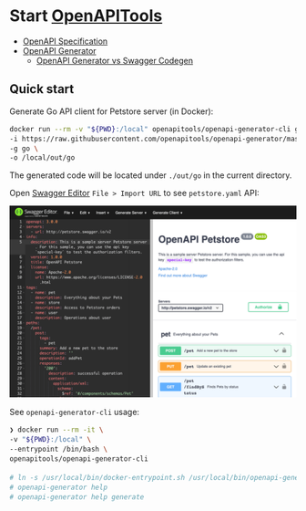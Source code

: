# Start [OpenAPITools][]

[OpenAPITools]: https://github.com/OpenAPITools

- [OpenAPI Specification](https://spec.openapis.org/oas/latest.html)
- [OpenAPI Generator](https://github.com/OpenAPITools/openapi-generator)
  - [OpenAPI Generator vs Swagger Codegen](https://openapi-generator.tech/docs/faq/#what-is-the-difference-between-swagger-codegen-and-openapi-generator)

## Quick start

Generate Go API client for Petstore server (in Docker):

```bash
docker run --rm -v "${PWD}:/local" openapitools/openapi-generator-cli generate \
-i https://raw.githubusercontent.com/openapitools/openapi-generator/master/modules/openapi-generator/src/test/resources/3_0/petstore.yaml \
-g go \
-o /local/out/go
```

The generated code will be located under `./out/go` in the current directory.

<!--
docker pull swaggerapi/swagger-editor
docker run -d -p 80:8080 swaggerapi/swagger-editor

docker pull swaggerapi/swagger-ui
docker run -p 80:8080 swaggerapi/swagger-ui
-->

Open [Swagger Editor](https://editor.swagger.io/) `File > Import URL` to see `petstore.yaml` API:

![](img/petstore.yaml.png)

See `openapi-generator-cli` usage:

```bash
❯ docker run --rm -it \
-v "${PWD}:/local" \
--entrypoint /bin/bash \
openapitools/openapi-generator-cli

# ln -s /usr/local/bin/docker-entrypoint.sh /usr/local/bin/openapi-generator
# openapi-generator help
# openapi-generator help generate
```
